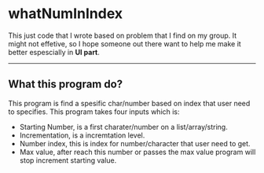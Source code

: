 # whatNumInIndex
This just code that I wrote based on problem that I find on my group. It might not effetive, so I hope someone out there want to help me make it better espescially in <b>UI part</b>.
<hr>
<h2>What this program do?</h2>
This program is find a spesific char/number based on index that user need to specifies.
This program takes four inputs which is:
<ul>
  <li>Starting Number, is a first charater/number on a list/array/string.</li>
  <li>Incrementation, is a incremtation level.</li>
  <li>Number index, this is index for number/character that user need to get.</li>
  <li>Max value, after reach this number or passes the max value program will stop increment starting value.</li>
</ul>
